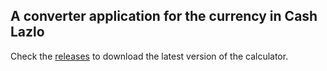 ## A converter application for the currency in Cash Lazlo

Check the [releases](https://github.com/Baconfry/cash-lazlo-calculator/releases) to download the latest version of the calculator.

